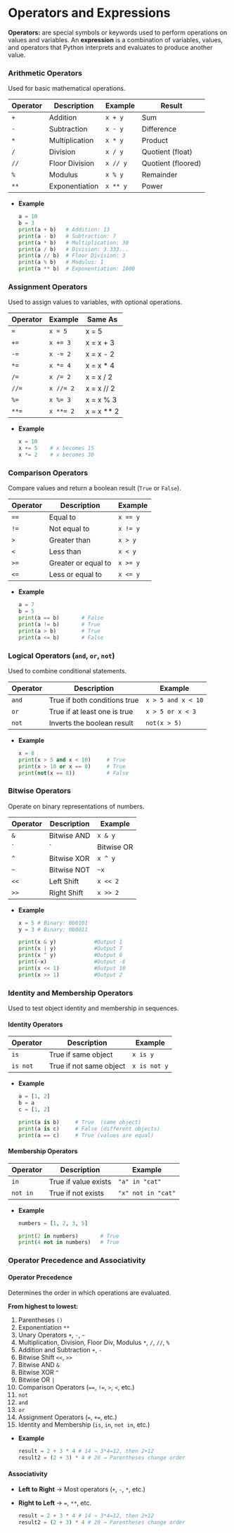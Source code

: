 # **Operators and Expressions**

**Operators:** are special symbols or keywords used to perform operations on values and variables. An **expression** is a combination of variables, values, and operators that Python interprets and evaluates to produce another value.

### **Arithmetic Operators**

Used for basic mathematical operations.

| Operator | Description          | Example         | Result       |
|----------|----------------------|-----------------|--------------|
| `+`      | Addition              | `x + y`         | Sum          |
| `-`      | Subtraction           | `x - y`         | Difference   |
| `*`      | Multiplication        | `x * y`         | Product      |
| `/`      | Division              | `x / y`         | Quotient (float) |
| `//`     | Floor Division        | `x // y`        | Quotient (floored) |
| `%`      | Modulus               | `x % y`         | Remainder    |
| `**`     | Exponentiation        | `x ** y`        | Power        |

- **Example**

    ```python
    a = 10
    b = 3
    print(a + b)   # Addition: 13
    print(a - b)   # Subtraction: 7
    print(a * b)   # Multiplication: 30
    print(a / b)   # Division: 3.333...
    print(a // b)  # Floor Division: 3
    print(a % b)   # Modulus: 1
    print(a ** b)  # Exponentiation: 1000
    ```

### **Assignment Operators**

Used to assign values to variables, with optional operations.

| Operator | Example      | Same As           |
|----------|--------------|-------------------|
| `=`      | `x = 5`      | x = 5             |
| `+=`     | `x += 3`     | x = x + 3         |
| `-=`     | `x -= 2`     | x = x - 2         |
| `*=`     | `x *= 4`     | x = x * 4         |
| `/=`     | `x /= 2`     | x = x / 2         |
| `//=`    | `x //= 2`    | x = x // 2        |
| `%=`     | `x %= 3`     | x = x % 3         |
| `**=`    | `x **= 2`    | x = x ** 2        |

- **Example**
    
    ```python
    x = 10
    x += 5    # x becomes 15
    x *= 2    # x becomes 30
    ```

### **Comparison Operators**

Compare values and return a boolean result (`True` or `False`).

| Operator | Description         | Example     |
|----------|---------------------|-------------|
| `==`     | Equal to            | `x == y`    |
| `!=`     | Not equal to        | `x != y`    |
| `>`      | Greater than        | `x > y`     |
| `<`      | Less than           | `x < y`     |
| `>=`     | Greater or equal to | `x >= y`    |
| `<=`     | Less or equal to    | `x <= y`    |

- **Example**
    
    ```python
    a = 7
    b = 5
    print(a == b)       # False
    print(a != b)       # True
    print(a > b)        # True
    print(a <= b)       # False
    ```

### **Logical Operators (`and`, `or`, `not`)**

Used to combine conditional statements.

| Operator | Description                   | Example                |
|----------|-------------------------------|------------------------|
| `and`    | True if both conditions true  | `x > 5 and x < 10`     |
| `or`     | True if at least one is true  | `x > 5 or x < 3`       |
| `not`    | Inverts the boolean result    | `not(x > 5)`           |

- **Example**
    
    ```python
    x = 8
    print(x > 5 and x < 10)     # True
    print(x > 10 or x == 8)     # True
    print(not(x == 8))          # False
    ```

### **Bitwise Operators**

Operate on binary representations of numbers.

| Operator | Description       | Example     |
|----------|-------------------|-------------|
| `&`      | Bitwise AND       | `x & y`     |
| `|`      | Bitwise OR        | `x | y`     |
| `^`      | Bitwise XOR       | `x ^ y`     |
| `~`      | Bitwise NOT       | `~x`        |
| `<<`     | Left Shift        | `x << 2`    |
| `>>`     | Right Shift       | `x >> 2`    |

- **Example**
    
    ```python
    x = 5 # Binary: 0b0101
    y = 3 # Binary: 0b0011

    print(x & y)            #Output 1
    print(x | y)            #Output 7
    print(x ^ y)            #Output 6
    print(~x)               #Output -6
    print(x << 1)           #Output 10
    print(x >> 1)           #Output 2
    ```

### **Identity and Membership Operators**

Used to test object identity and membership in sequences.


#### Identity Operators

| Operator | Description               | Example     |
|----------|---------------------------|-------------|
| `is`     | True if same object       | `x is y`    |
| `is not` | True if not same object   | `x is not y`|

- **Example**
    
    ```python
    a = [1, 2]
    b = a
    c = [1, 2]

    print(a is b)     # True  (same object)
    print(a is c)     # False (different objects)
    print(a == c)     # True (values are equal)
    ```

#### Membership Operators

| Operator  | Description          | Example            |
|-----------|----------------------|--------------------|
| `in`      | True if value exists | `"a" in "cat"`     |
| `not in`  | True if not exists   | `"x" not in "cat"` |

- **Example**
    
    ```python
    numbers = [1, 2, 3, 5]

    print(2 in numbers)       # True
    print(4 not in numbers)   # True
    ```

### **Operator Precedence and Associativity**

#### Operator Precedence

Determines the order in which operations are evaluated.

**From highest to lowest:**

1. Parentheses `()`
2. Exponentiation `**`
3. Unary Operators `+`, `-`, `~`
4. Multiplication, Division, Floor Div, Modulus `*`, `/`, `//`, `%`
5. Addition and Subtraction `+`, `-`
6. Bitwise Shift `<<`, `>>`
7. Bitwise AND `&`
8. Bitwise XOR `^`
9. Bitwise OR `|`
10. Comparison Operators (`==`, `!=`, `>`, `<`, etc.)
11. `not`
12. `and`
13. `or`
14. Assignment Operators (`=`, `+=`, etc.)
15. Identity and Membership (`is`, `in`, `not in`, etc.)

- **Example**
    
    ```python
    result = 2 + 3 * 4 # 14 → 3*4=12, then 2+12
    result2 = (2 + 3) * 4 # 20 → Parentheses change order
    ```

#### Associativity

- **Left to Right** → Most operators (`+`, `-`, `*`, etc.)
- **Right to Left** → `=`, `**`, etc.

    
    ```python
    result = 2 + 3 * 4 # 14 → 3*4=12, then 2+12
    result2 = (2 + 3) * 4 # 20 → Parentheses change order
    ```